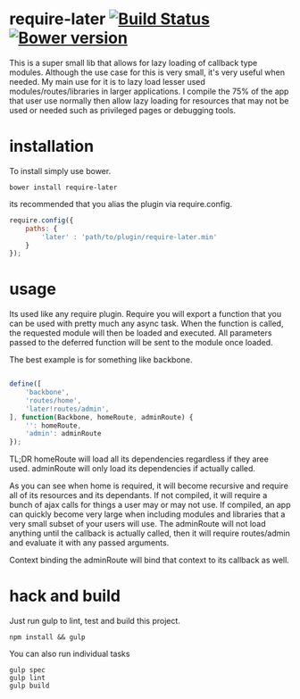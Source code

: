 require-later [![Build Status](https://travis-ci.org/rstone770/require-later.png?branch=master)](https://travis-ci.org/rstone770/require-later) [![Bower version](https://badge.fury.io/bo/require-later.png)](http://badge.fury.io/bo/require-later)
=============

This is a super small lib that allows for lazy loading of callback type modules. Although the use case for this is very small, it's very useful when needed. My main use for it is to lazy load lesser used modules/routes/libraries in larger applications. I compile the 75% of the app that user use normally then allow lazy loading for resources that may not be used or needed such as privileged pages or debugging tools.

installation
============

To install simply use bower.

```
bower install require-later
```

its recommended that you alias the plugin via require.config.

```javascript
require.config({
	paths: {
		'later'	: 'path/to/plugin/require-later.min'
	}
});
```

usage
=====

Its used like any require plugin. Require you will export a function that you can be used with pretty much any async task. When the function is called, the requested module will then be loaded and executed. All parameters passed to the deferred function will be sent to the module once loaded.

The best example is for something like backbone.
```javascript

define([
	'backbone',
	'routes/home',
	'later!routes/admin',
], function(Backbone, homeRoute, adminRoute) {
	'': homeRoute,
	'admin': adminRoute
});

```

TL;DR homeRoute will load all its dependencies regardless if they aree used. adminRoute will only load its dependencies if actually called.

As you can see when home is required, it will become recursive and require all of its resources and its dependants. If not compiled, it will require a bunch of ajax calls for things a user may or may not use. If compiled, an app can quickly become very large when including modules and libraries that a very small subset of your users will use. The adminRoute will not load anything until the callback is actually called, then it will require routes/admin and evaluate it with any passed arguments.

Context binding the adminRoute will bind that context to its callback as well.

hack and build
==============

Just run gulp to lint, test and build this project.

```
npm install && gulp
```

You can also run individual tasks

```
gulp spec
gulp lint
gulp build
```